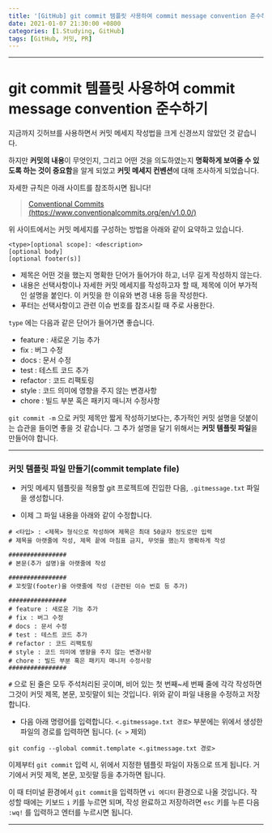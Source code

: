 ```yaml
---
title: '[GitHub] git commit 템플릿 사용하여 commit message convention 준수하기'
date: 2021-01-07 21:30:00 +0800
categories: [1.Studying, GitHub]
tags: [GitHub, 커밋, PR]
---
```




------

# **git commit 템플릿 사용하여 commit message convention 준수하기**



지금까지 깃허브를 사용하면서 커밋 메세지 작성법을 크게 신경쓰지 않았던 것 같습니다.

하지만 **커밋의 내용**이 무엇인지, 그리고 어떤 것을 의도하였는지 **명확하게 보여줄 수 있도록 하는 것이 중요함**을 알게 되었고 **커밋 메세지 컨벤션**에 대해 조사하게 되었습니다.

자세한 규칙은 아래 사이트를 참조하시면 됩니다!

> [Conventional Commits (https://www.conventionalcommits.org/en/v1.0.0/)](https://www.conventionalcommits.org/en/v1.0.0/)

위 사이트에서는 커밋 메세지를 구성하는 방법을 아래와 같이 요약하고 있습니다.

```
<type>[optional scope]: <description>
[optional body]
[optional footer(s)]
```

* 제목은 어떤 것을 했는지 명확한 단어가 들어가야 하고, 너무 길게 작성하지 않는다.
* 내용은 선택사항이나 자세한 커밋 메세지를 작성하고자 할 때, 제목에 이어 부가적인 설명을 붙인다. 이 커밋을 한 이유와 변경 내용 등을 작성한다.
* 푸터는 선택사항이고 관련 이슈 번호를 참조시킬 때 주로 사용한다.

`type` 에는 다음과 같은 단어가 들어가면 좋습니다.

* feature : 새로운 기능 추가
* fix : 버그 수정
* docs : 문서 수정
* test : 테스트 코드 추가
* refactor : 코드 리팩토링
* style : 코드 의미에 영향을 주지 않는 변경사항
* chore : 빌드 부분 혹은 패키지 매니저 수정사항

`git commit -m` 으로 커밋 제목만 짧게 작성하기보다는, 추가적인 커밋 설명을 덧붙이는 습관을 들이면 좋을 것 같습니다. 그 추가 설명을 달기 위해서는 **커밋 템플릿 파일**을 만들어야 합니다.

------

### **커밋 템플릿 파일 만들기(commit template file)**

* 커밋 메세지 템플릿을 적용할 git 프로젝트에 진입한 다음, `.gitmessage.txt` 파일을 생성합니다.

* 이제 그 파일 내용을 아래와 같이 수정합니다.

```
# <타입> : <제목> 형식으로 작성하며 제목은 최대 50글자 정도로만 입력
# 제목을 아랫줄에 작성, 제목 끝에 마침표 금지, 무엇을 했는지 명확하게 작성

################
# 본문(추가 설명)을 아랫줄에 작성

################
# 꼬릿말(footer)을 아랫줄에 작성 (관련된 이슈 번호 등 추가)

################
# feature : 새로운 기능 추가
# fix : 버그 수정
# docs : 문서 수정
# test : 테스트 코드 추가
# refactor : 코드 리팩토링
# style : 코드 의미에 영향을 주지 않는 변경사항
# chore : 빌드 부분 혹은 패키지 매니저 수정사항
################
```

`#` 으로 된 줄은 모두 주석처리된 곳이며, 비어 있는 첫 번째~세 번째 줄에 각각 작성하면 그것이 커밋 제목, 본문, 꼬릿말이 되는 것입니다. 위와 같이 파일 내용을 수정하고 저장합니다.

* 다음 아래 명령어를 입력합니다. `<.gitmessage.txt 경로>` 부분에는 위에서 생성한 파일의 경로를 입력하면 됩니다. (`< >` 제외)

```
git config --global commit.template <.gitmessage.txt 경로>
```

이제부터 `git commit` 입력 시, 위에서 지정한 템플릿 파일이 자동으로 뜨게 됩니다. 거기에서 커밋 제목, 본문, 꼬릿말 등을 추가하면 됩니다.

이 때 터미널 환경에서 `git commit`을 입력하면 `vi 에디터` 환경으로 나올 것입니다. 작성할 때에는 키보드 `i` 키를 누르면 되며, 작성 완료하고 저장하려면 `esc` 키를 누른 다음 `:wq!` 를 입력하고 엔터를 누르시면 됩니다.

------

